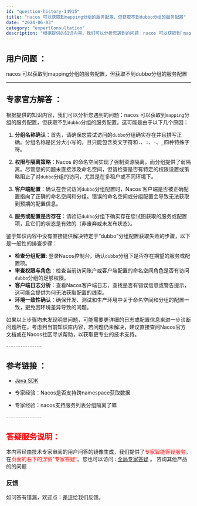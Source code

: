 ```yaml
---
id: "question-history-14915"
title: "nacos 可以获取到mapping分组的服务配置，但获取不到dubbo分组的服务配置"
date: "2024-06-03"
category: "expertConsultation"
description: "根据提供的知识内容，我们可以分析您遇到的问题：nacos 可以获取到`mapping`分组的服务配置，但获取不到`dubbo`分组的服务配置。这可能是由于以下几个原因：1. **分组名称确认**：首先，请确保您尝试访问的`dubbo`分组确实存在并且拼写正确。分组名称是区分大小写的，且只能包含英文字"
---
```


## 用户问题 ： 
 nacos 可以获取到mapping分组的服务配置，但获取不到dubbo分组的服务配置  

---------------
## 专家官方解答 ：

根据提供的知识内容，我们可以分析您遇到的问题：nacos 可以获取到`mapping`分组的服务配置，但获取不到`dubbo`分组的服务配置。这可能是由于以下几个原因：

1. **分组名称确认**：首先，请确保您尝试访问的`dubbo`分组确实存在并且拼写正确。分组名称是区分大小写的，且只能包含英文字符和`.`、`:`、`-`、`_`四种特殊字符。

2. **权限与隔离策略**：Nacos 的命名空间实现了强制资源隔离，而分组提供了弱隔离。尽管您的问题未直接涉及命名空间，但请检查是否有特定的权限设置或策略阻止了对`dubbo`分组的访问，尤其是在多租户或不同环境下。

3. **客户端配置**：确认在尝试访问`dubbo`分组配置时，Nacos 客户端是否被正确配置指向了正确的命名空间和分组。错误的命名空间或分组配置会导致无法获取到预期的配置信息。

4. **服务或配置是否存在**：请验证`dubbo`分组下确实存在您试图获取的服务或配置项，且它们的状态是有效的（非废弃或未发布状态）。

鉴于知识内容中没有直接提供解决特定于“dubbo”分组配置获取失败的步骤，以下是一般性的排查步骤：

- **检查分组配置**: 登录Nacos控制台，确认`dubbo`分组下是否存在期望的服务或配置项。
- **审查权限与角色**：检查当前访问账户或客户端配置的命名空间角色是否有访问`dubbo`分组的足够权限。
- **客户端日志分析**：查看Nacos客户端日志，查找是否有错误信息或警告提示，这可能会提供为何无法获取配置的线索。
- **环境一致性确认**：确保开发、测试和生产环境中关于命名空间和分组的配置一致，避免因环境差异导致的问题。

如果以上步骤均未发现明显问题，可能需要更详细的日志或配置信息来进一步诊断问题所在。考虑到当前知识库内容，若问题仍未解决，建议直接查阅Nacos官方文档或在Nacos社区寻求帮助，以获取更专业的技术支持。


<font color="#949494">---------------</font> 


## 参考链接 ：

* [Java SDK](https://nacos.io/docs/latest/guide/user/sdk)
 
 * 专家经验：Nacos是否支持跨namespace获取数据 
 
 * 专家经验：nacos支持服务列表分组隔离了嘛 


 <font color="#949494">---------------</font> 
 


## <font color="#FF0000">答疑服务说明：</font> 

本内容经由技术专家审阅的用户问答的镜像生成，我们提供了<font color="#FF0000">专家智能答疑服务</font>，在<font color="#FF0000">页面的右下的浮窗”专家答疑“</font>。您也可以访问 : [全局专家答疑](https://answer.opensource.alibaba.com/docs/intro) 。 咨询其他产品的的问题

### 反馈
如问答有错漏，欢迎点：[差评](https://ai.nacos.io/user/feedbackByEnhancerGradePOJOID?enhancerGradePOJOId=14918)给我们反馈。
